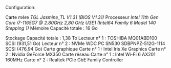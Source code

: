 Configuration: 


 Carte mère
*TGL Jasmine_TL V1.31 (BIOS V1.31)*
 Processeur
*Intel 11th Gen Core i7-1165G7 @ 2.80GHz 2,80 GHz U3E1 (Intel64 Family 6 Model 140 Stepping 1)*
 Mémoire
Capacité totale : 16 Go

 Stockage
Capacité totale : 1,38 To
Lecteur n° 1 : TOSHIBA MQ01ABD100 SCSI (931,51 Go)
Lecteur n° 2 : NVMe WDC PC SN530 SDBPNPZ-512G-1114 SCSI (476,94 Go)
 Carte graphique
Carte n° 1 : Intel Iris Xe Graphics
Carte n° 2 : Nvidia GeForce MX350
 Carte réseau
Carte n° 1 : Intel Wi-Fi 6 AX201 160MHz
Carte n° 2 : Realtek PCIe GbE Family Controller